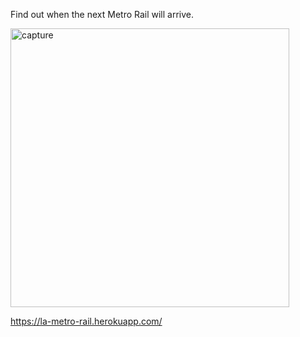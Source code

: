 Find out when the next Metro Rail will arrive.

<img width="446" alt="capture" src="https://cloud.githubusercontent.com/assets/19538076/20861034/c60b62fe-b93a-11e6-942a-75285791b677.PNG">

https://la-metro-rail.herokuapp.com/
